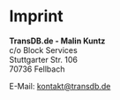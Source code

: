 # Imprint

**TransDB.de - Malin Kuntz**  
c/o Block Services  
Stuttgarter Str. 106  
70736 Fellbach

E-Mail: kontakt@transdb.de
